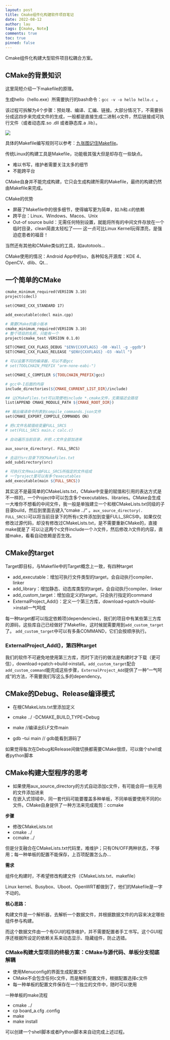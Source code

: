 ```yaml
---
layout: post
title: Cmake组件化构建软件项目笔记
date: 2022-08-12
author: lau
tags: [Cmake, Note]
comments: true
toc: true
pinned: false
---
```


Cmake组件化构建大型软件项目松耦合方案。

<!-- more -->

## CMake的背景知识

这里简短介绍一下makefile的原理。

生成hello（hello.exe）所需要执行的bash命令：`gcc -v -o hello hello.c `。

该过程可拆解为4个步骤：预处理、编译、汇编、链接。大部分情况下，不需要拆分成这四步来完成文件的生成，一般都是直接生成二进制.o文件，然后链接成可执行文件（或者动态库.so .dll 或者静态库.a .lib）。

![](https://pic1.zhimg.com/v2-8c46167e41d40f14e6f2ea02b4edacfe_1440w.jpg?source=172ae18b)

具体的Makefile编写规则可以参考：[九张图记住Makefile](https://zhuanlan.zhihu.com/p/163287897)。

传统Linux的构建工具是Makefile，功能极其强大但是却存在一些缺点。

- 难以书写，维护者需要关注太多的细节
- 不能跨平台

CMake自身并不能完成构建，它只会生成构建所需的Makefile，最终的构建仍然由Makefile来完成。

CMake的优势
- 屏蔽了Makefile中的很多细节，使得编写更为简单，如.h和.c的依赖
- 跨平台：Linux、Windows、Macos、Unix
- Out-of source build：无需任何特别设置，就能将所有的中间文件存放在一个临时目录，clean简直太轻松了—— 这一点可比Linux Kernel玩得漂亮，是强迫症患者的福音！

当然还有其他和CMake类似的工具，如autotools...

CMake使用的情况：Android App中的so，各种知名开源库：KDE 4、OpenCV、dlib、Qt...

## 一个简单的CMake
```makefile
cmake_minimum_required(VERSION 3.10)
project(cdecl)

set(CMAKE_CXX_STANDARD 17)

add_executable(cdecl main.cpp)

# 需要CMake的最小版本
cmake_minimum_required(VERSION 3.10)
# 整个项目的名称，只能有一个
project(cmake_test VERSION 0.1.0)

SET(CMAKE_CXX_FLAGS_DEBUG "$ENV{CXXFLAGS} -O0 -Wall -g -ggdb")
SET(CMAKE_CXX_FLAGS_RELEASE "$ENV{CXXFLAGS} -O3 -Wall ")

# 可以设置不同的编译器，可以不是gcc
# set(TOOLCHAIN_PREFIX "arm-none-eabi-")

set(CMAKE_C_COMPILER ${TOOLCHAIN_PREFIX}gcc)

# gcc中-I后面的内容
include_directories(${CMAKE_CURRENT_LIST_DIR}/include)

## 让CMakeFiles.txt可以简便地include *.cmake文件，无需描述全路径
list(APPEND CMAKE_MODULE_PATH ${CMAKE_ROOT_DIR})

## 输出编译命令列表到compile_commands.json文件
set(CMAKE_EXPORT_COMPILE_COMMANDS ON)

# 把c文件名赋值给变量FULL_SRCS
# set(FULL_SRCS main.c calc.c)

# 自动遍历当前目录，并把.c文件全部加进来

aux_source_directory(. FULL_SRCS)

# 去运行src目录下的CMakeFiles.txt
add_subdirectory(src)

# 可执行文件main由FULL_SRCS所指定的文件组成
# 一个project里可以有多个executables
add_executable(main ${FULL_SRCS})
```

其实这不是最简单的CMakeLists.txt，CMake中变量的赋值和引用的表达方式是不一样的，一个Project中可以包含多个executables、libraries。CMake会生成一大堆你不想看的中间文件，我一般是单独建立一个和根CMakeLists.txt同级的子目录build，然后到里面去键入“cmake ../”
。`aux_source_directory(. FULL_SRCS)`可以将当前目录下的所有c文件添加到变量FULL_SRCS中。如果仅仅修改过源代码，却没有修改过CMakeLists.txt，是不需要重新CMake的，直接make就是了
可以让这两个c文件include一个.h文件，然后修改.h文件的内容，直接make，看看自动依赖是否生效。

## CMake的target

Target即目标，与Makefile中的Target概念上一致，有四种target
- add_executable：增加可执行文件类型的target，会自动执行compiler、linker
- add_library：增加静态、动态库类型的target，会自动执行compiler、linker
- add_custom_target：增加自定义的target，只会执行指定的command
- ExternalProject_Add()：定义一个第三方库，download->patch->build->install一气呵成

每一种target都可以指定依赖项(dependencies)，我们的项目中有某些第三方库的源码，这些库自己已经做好了Makefile，这时候就需要用到`add_custom_target`了。
`add_custom_target`中可以有多条COMMAND，它们会按顺序执行。

### ExternalProject_Add()，第四种target

我们的软件不可避免地使用第三方库，而时下流行的做法是构建时才下载（更可信），download->patch->build->install。`add_custom_target`配合`add_custom_command`能完成这些步骤，`ExternalProject_Add`提供了一种“一气呵成”的方法，不需要我们写这么多的dependency。

## CMake的Debug、Release编译模式

- 在根CMakeLists.txt里添加定义

- cmake ../ -DCMAKE_BUILD_TYPE=Debug

- make	//编译出ELF文件main

- gdb –tui main	// gdb能看到源码了

如果觉得每次在Debug和Release间做切换都需要CMake很烦，可以做个shell或者python脚本

## CMake构建大型程序的思考
- 如果使用aux_source_directory的方式自动添加c文件，有可能会将一些无用的文件添加进来
- 在嵌入式领域中，同一套代码可能要覆盖多种单板，不同单板要使用不同的c文件。CMake自身提供了一种方法来完成裁剪：ccmake

**步骤**

- 修改CMakeLists.txt
- cmake ../
- ccmake ../

但是分支融合在CMakeLists.txt代码里，难维护；只有ON/OFF两种状态，不够用；每一种单板的配置不能保存，上百项配置怎么办...

**需求**

组件化构建时，不希望修改构建文件（CMakeLists.txt、makefile）

Linux kernel、Busybox、Uboot、OpenWRT都做到了，他们的Makefile是一字不动的。

**核心思路：**

构建文件是一个解析器，去解析一个数据文件，并根据数据文件的内容来决定哪些组件参与构建。

而这个数据文件由一个有GUI的程序维护，并不需要配置者手工书写。这个GUI程序还根据所设定的依赖关系来动态显示、隐藏组件，防止选错。

### CMake构建大型项目的终极方案：CMake与源代码、单板分支彻底解耦

- 使用Menuconfig的界面生成配置文件
- CMake不会包含任何c文件，而是解析配置文件，根据配置选择c文件 
- 每一种单板的配置文件保存在一个独立的文件中，随时可以使用

一种单板的make流程
- cmake ../
- cp board_a.cfg .config
- make
- make install

可以创建一个shell脚本或者Python脚本来自动完成上述过程。












